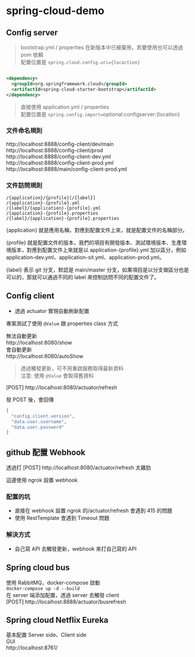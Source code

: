 # spring-cloud-demo

## Config server

> bootstrap.yml / properties 在新版本中已被棄用，若要使用也可以透過 pom 依賴  
> 配置位置是 `spring.cloud.config.uri={locaction}`

```xml

<dependency>
  <groupId>org.springframework.cloud</groupId>
  <artifactId>spring-cloud-starter-bootstrap</artifactId>
</dependency>
```

> 直接使用 application.yml / properties  
> 配置位置是 `spring.config.import=`optional:configserver:{location}

### 文件命名規則

http://localhost:8888/config-client/dev/main  
http://localhost:8888/config-client/prod  
http://localhost:8888/config-client-dev.yml  
http://localhost:8888/config-client-prod.yml  
http://localhost:8888/main/config-client-prod.yml

### 文件訪問規則

```
/{application}/{profile}[/{label}]
/{application}-{profile}.yml
/{label}/{application}-{profile}.yml
/{application}-{profile}.properties
/{label}/{application}-{profile}.properties
```

{application} 就是應用名稱，對應到配置文件上來，就是配置文件的名稱部分。

{profile} 就是配置文件的版本，我們的項目有開發版本、測試環境版本、生產環境版本，對應到配置文件上來就是以 application-{profile}.yml
加以區分，例如application-dev.yml、application-sit.yml、application-prod.yml。

{label} 表示 git 分支，默認是 main/master 分支，如果項目是以分支做區分也是可以的，那就可以通過不同的 label 來控制訪問不同的配置文件了。

## Config client

* 透過 actuator 實現自動刷新配置

專案測試了使用 `@Value` 跟 properties class 方式

無法自動更新  
http://localhost:8080/show  
會自動更新  
http://localhost:8080/autoShow

> 透過觸發更新，可不用重啟服務取得最新資料  
> 注意: 使用 `@Value` 會取得舊資料

[POST] http://localhost:8080/actuator/refresh

發 POST 後，會回傳

```json
[
  "config.client.version",
  "data.user.username",
  "data.user.password"
]
```

## github 配置 Webhook

透過打 [POST] http://localhost:8080/actuator/refresh 太雞肋

這邊使用 ngrok 設置 webhook

### 配置的坑

* 直接在 webhook 設置 ngrok 的/actuator/refresh 會遇到 415 的問題
* 使用 RestTemplate 會遇到 Timeout 問題

### 解決方式

* 自己寫 API 去觸發更新，webhook 來打自己寫的 API

## Spring cloud bus

使用 RabbitMQ，docker-compose 啟動  
`docker-compose up -d --build`  
在 server 端添加配置，透過 server 去觸發 client   
[POST] http://localhost:8888/actuator/busrefresh

## Spring cloud Netflix Eureka

基本配置 Server side、Client side  
GUI  
http://localhost:8761/  